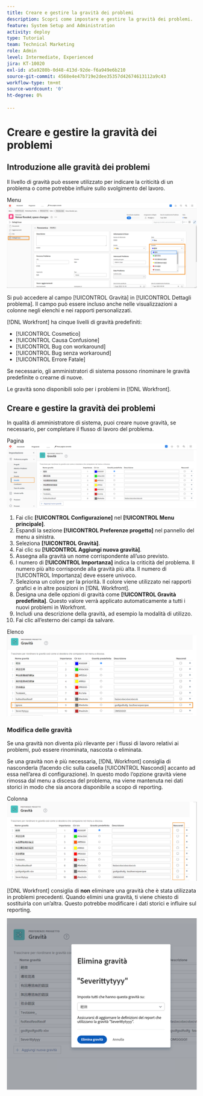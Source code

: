 ```yaml
---
title: Creare e gestire la gravità dei problemi
description: Scopri come impostare e gestire la gravità dei problemi.
feature: System Setup and Administration
activity: deploy
type: Tutorial
team: Technical Marketing
role: Admin
level: Intermediate, Experienced
jira: KT-10020
exl-id: a5a9280b-0d48-413d-92de-f6a949e6b210
source-git-commit: 4568e4e47b719e2dee35357d42674613112a9c43
workflow-type: tm+mt
source-wordcount: '0'
ht-degree: 0%

---
```


# Creare e gestire la gravità dei problemi

## Introduzione alle gravità dei problemi

Il livello di gravità può essere utilizzato per indicare la criticità di un problema o come potrebbe influire sullo svolgimento del lavoro.

Menu ![[!UICONTROL Gravità] nella finestra [!UICONTROL Dettagli problema]](assets/admin-fund-severity-issue-details.png)

Si può accedere al campo [!UICONTROL Gravità] in [!UICONTROL Dettagli problema]. Il campo può essere incluso anche nelle visualizzazioni a colonne negli elenchi e nei rapporti personalizzati.

[!DNL Workfront] ha cinque livelli di gravità predefiniti:

* [!UICONTROL Cosmetico]
* [!UICONTROL Causa Confusione]
* [!UICONTROL Bug con workaround]
* [!UICONTROL Bug senza workaround]
* [!UICONTROL Errore Fatale]

Se necessario, gli amministratori di sistema possono rinominare le gravità predefinite o crearne di nuove.

Le gravità sono disponibili solo per i problemi in [!DNL Workfront].

## Creare e gestire la gravità dei problemi

In qualità di amministratore di sistema, puoi creare nuove gravità, se necessario, per completare il flusso di lavoro del problema.

Pagina ![[!UICONTROL Gravità] in [!UICONTROL Configurazione]](assets/admin-fund-severity-section.png)

1. Fai clic **[!UICONTROL Configurazione]** nel **[!UICONTROL Menu principale]**.
1. Espandi la sezione **[!UICONTROL Preferenze progetto]** nel pannello del menu a sinistra.
1. Seleziona **[!UICONTROL Gravità]**.
1. Fai clic su **[!UICONTROL Aggiungi nuova gravità]**.
1. Assegna alla gravità un nome corrispondente all’uso previsto.
1. l numero di **[!UICONTROL Importanza]** indica la criticità del problema. Il numero più alto corrisponde alla gravità più alta. Il numero di [!UICONTROL Importanza] deve essere univoco.
1. Seleziona un colore per la priorità. Il colore viene utilizzato nei rapporti grafici e in altre posizioni in [!DNL Workfront].
1. Designa una delle opzioni di gravità come **[!UICONTROL Gravità predefinita]**. Questo valore verrà applicato automaticamente a tutti i nuovi problemi in Workfront.
1. Includi una descrizione della gravità, ad esempio la modalità di utilizzo.
1. Fai clic all’esterno dei campi da salvare.

Elenco ![[!UICONTROL Gravità]](assets/admin-fund-severity-new.png)

### Modifica delle gravità

Se una gravità non diventa più rilevante per i flussi di lavoro relativi ai problemi, può essere rinominata, nascosta o eliminata.

Se una gravità non è più necessaria, [!DNL Workfront] consiglia di nasconderla (facendo clic sulla casella [!UICONTROL Nascondi] accanto ad essa nell’area di configurazione). In questo modo l’opzione gravità viene rimossa dal menu a discesa del problema, ma viene mantenuta nei dati storici in modo che sia ancora disponibile a scopo di reporting.

Colonna ![[!UICONTROL Nascondi] evidenziata sulla pagina [!UICONTROL Gravità] in [!UICONTROL Configurazione]](assets/admin-fund-severity-hide.png)

[!DNL Workfront] consiglia di **non** eliminare una gravità che è stata utilizzata in problemi precedenti. Quando elimini una gravità, ti viene chiesto di sostituirla con un’altra. Questo potrebbe modificare i dati storici e influire sul reporting.

![Finestra Elimina gravità](assets/admin-fund-severity-delete.png)

<!--
learn more URLs
Create and customize issue severities
Update issue severity
-->
